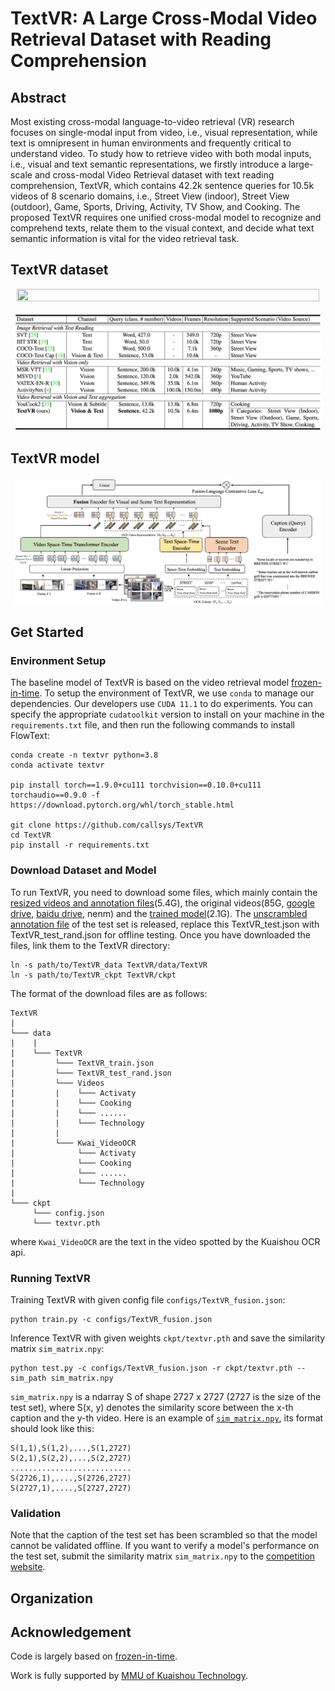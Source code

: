# TextVR: A Large Cross-Modal Video Retrieval Dataset with Reading Comprehension
 
## Abstract
Most existing cross-modal language-to-video retrieval (VR) research focuses on single-modal input from video, i.e., visual representation, while text is omnipresent in human environments and frequently critical to understand video. To study how to retrieve video with both modal inputs, i.e., visual and text semantic representations, we firstly introduce a large-scale and cross-modal Video Retrieval dataset with text reading comprehension, TextVR, which contains 42.2k sentence queries for 10.5k videos of 8 scenario domains, i.e., Street View (indoor), Street View (outdoor), Game, Sports, Driving, Activity, TV Show, and Cooking. The proposed TextVR requires one unified cross-modal model to recognize and comprehend texts, relate them to the visual context, and decide what text semantic information is vital for the video retrieval task.

## TextVR dataset

<p align="center" width="100%">
<img src="assets/dataset1.png"  width="98%" height="90%">
</p>

<p align="center" width="100%">
<img src="assets/dataset2.png"  width="98%" height="90%">
</p>

## TextVR model

<p align="center" width="100%">
<img src="assets/model.png"  width="98%" height="90%">
</p>

## Get Started
 ### Environment Setup
The baseline model of TextVR is based on the video retrieval model [frozen-in-time](https://github.com/m-bain/frozen-in-time). To setup the environment of TextVR, we use `conda` to manage our dependencies. Our developers use `CUDA 11.1` to do experiments. You can specify the appropriate `cudatoolkit` version to install on your machine in the `requirements.txt` file, and then run the following commands to install FlowText:
 ```
conda create -n textvr python=3.8
conda activate textvr

pip install torch==1.9.0+cu111 torchvision==0.10.0+cu111 torchaudio==0.9.0 -f https://download.pytorch.org/whl/torch_stable.html

git clone https://github.com/callsys/TextVR
cd TextVR
pip install -r requirements.txt
 ```
### Download Dataset and Model
To run TextVR, you need to download some files, which mainly contain the [resized videos and annotation files](https://drive.google.com/file/d/1RZefU1XqODCt2NH68P0V_DMAOiQjRlSn/view?usp=share_link)(5.4G), the original videos(85G, [google drive](https://drive.google.com/drive/folders/1-ibNInaQusVEckCtKdUWGQjnr7DT4-E9?usp=sharing), [baidu drive](https://pan.baidu.com/s/1b9n19AvSsfFmhXgAsajo9Q), nenm) and the [trained model](https://drive.google.com/file/d/1RAzvMDpBUol_VQnZ0RHMrv_1pnrIBWD5/view?usp=sharing)(2.1G). 
The [unscrambled annotation file](https://github.com/callsys/TextVR/blob/main/data/TextVR/TextVR_test.json) of the test set is released, replace this TextVR_test.json with TextVR_test_rand.json for offline testing.
Once you have downloaded the files, link them to the TextVR directory:
```
ln -s path/to/TextVR_data TextVR/data/TextVR
ln -s path/to/TextVR_ckpt TextVR/ckpt
```
The format of the download files are as follows:
```
TextVR
|
└─── data
|    |   
|    └─── TextVR
|         └─── TextVR_train.json
|         └─── TextVR_test_rand.json
|         └─── Videos
|         |    └─── Activaty
|         |    └─── Cooking
|         |    └─── ......
|         |    └─── Technology
|         |  
|         └─── Kwai_VideoOCR
|              └─── Activaty
|              └─── Cooking
|              └─── ......
|              └─── Technology
|         
└─── ckpt
     └─── config.json
     └─── textvr.pth
```
where `Kwai_VideoOCR` are the text in the video spotted by the Kuaishou OCR api.
### Running TextVR
Training TextVR with given config file `configs/TextVR_fusion.json`:
```
python train.py -c configs/TextVR_fusion.json
```
Inference TextVR with given weights `ckpt/textvr.pth` and save the similarity matrix `sim_matrix.npy`:
```
python test.py -c configs/TextVR_fusion.json -r ckpt/textvr.pth --sim_path sim_matrix.npy
```
`sim_matrix.npy` is a ndarray S of shape 2727 x 2727 (2727 is the size of the test set), where S(x, y) denotes the similarity score between the x-th caption and the y-th video. Here is an example of [`sim_matrix.npy`](https://drive.google.com/file/d/1pYZRYTqTE6tot-_F02Tcs89E9NtdUlx0/view?usp=share_link), its format should look like this:
```
S(1,1),S(1,2),...,S(1,2727)
S(2,1),S(2,2),...,S(2,2727)
...........................
S(2726,1),....,S(2726,2727)
S(2727,1),....,S[2727,2727)
```

### Validation 
Note that the caption of the test set has been scrambled so that the model cannot be validated offline. If you want to verify a model's performance on the test set, submit the similarity matrix `sim_matrix.npy` to the [competition website](https://codalab.lisn.upsaclay.fr/competitions/13317).

## Organization

## Acknowledgement
Code is largely based on [frozen-in-time](https://github.com/m-bain/frozen-in-time).

Work is fully supported by [MMU of Kuaishou Technology](https://www.kuaishou.com/en).
